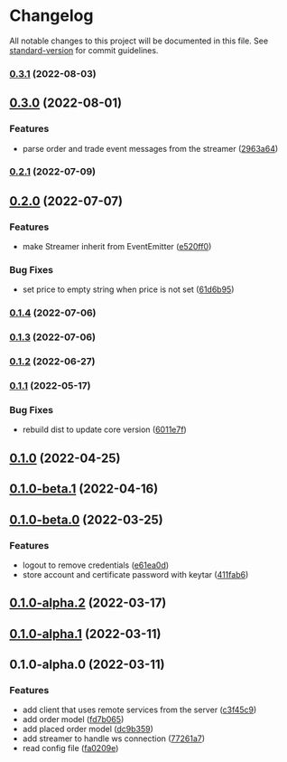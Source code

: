 # Changelog

All notable changes to this project will be documented in this file. See [standard-version](https://github.com/conventional-changelog/standard-version) for commit guidelines.

### [0.3.1](https://github.com/fugle-dev/fugle-trade-node/compare/v0.3.0...v0.3.1) (2022-08-03)

## [0.3.0](https://github.com/fugle-dev/fugle-trade-node/compare/v0.2.1...v0.3.0) (2022-08-01)


### Features

* parse order and trade event messages from the streamer ([2963a64](https://github.com/fugle-dev/fugle-trade-node/commit/2963a6464c304c2f8367ca3cd9772d6e3b088ce2))

### [0.2.1](https://github.com/fugle-dev/fugle-trade-node/compare/v0.2.0...v0.2.1) (2022-07-09)

## [0.2.0](https://github.com/fugle-dev/fugle-trade-node/compare/v0.1.4...v0.2.0) (2022-07-07)


### Features

* make Streamer inherit from EventEmitter ([e520ff0](https://github.com/fugle-dev/fugle-trade-node/commit/e520ff0b519b79a211555e6c138f3c06078ccdb0))


### Bug Fixes

* set price to empty string when price is not set ([61d6b95](https://github.com/fugle-dev/fugle-trade-node/commit/61d6b95d9fe3f61b95f95c76a3e757259582ecbe))

### [0.1.4](https://github.com/fugle-dev/fugle-trade-node/compare/v0.1.3...v0.1.4) (2022-07-06)

### [0.1.3](https://github.com/fugle-dev/fugle-trade-node/compare/v0.1.2...v0.1.3) (2022-07-06)

### [0.1.2](https://github.com/fugle-dev/fugle-trade-node/compare/v0.1.1...v0.1.2) (2022-06-27)

### [0.1.1](https://github.com/fugle-dev/fugle-trade-node/compare/v0.1.0...v0.1.1) (2022-05-17)


### Bug Fixes

* rebuild dist to update core version ([6011e7f](https://github.com/fugle-dev/fugle-trade-node/commit/6011e7f9ed51726b4b0aab957b73bf7fc34991f0))

## [0.1.0](https://github.com/fugle-dev/fugle-trade-node/compare/v0.1.0-beta.1...v0.1.0) (2022-04-25)

## [0.1.0-beta.1](https://github.com/fugle-dev/fugle-trade-node/compare/v0.1.0-beta.0...v0.1.0-beta.1) (2022-04-16)

## [0.1.0-beta.0](https://github.com/fugle-dev/fugle-trade-node/compare/v0.1.0-alpha.2...v0.1.0-beta.0) (2022-03-25)


### Features

* logout to remove credentials ([e61ea0d](https://github.com/fugle-dev/fugle-trade-node/commit/e61ea0d66526b9f3cc0bc2dd188c81f5bc20ce03))
* store account and certificate password with keytar ([411fab6](https://github.com/fugle-dev/fugle-trade-node/commit/411fab65be33ad74ce52f4bf6f5d8fb4f76ea6af))

## [0.1.0-alpha.2](https://github.com/fugle-dev/fugle-trade-node/compare/v0.1.0-alpha.1...v0.1.0-alpha.2) (2022-03-17)

## [0.1.0-alpha.1](https://github.com/fugle-dev/fugle-trade-node/compare/v0.1.0-alpha.0...v0.1.0-alpha.1) (2022-03-11)

## 0.1.0-alpha.0 (2022-03-11)


### Features

* add client that uses remote services from the server ([c3f45c9](https://github.com/fugle-dev/fugle-trade-node/commit/c3f45c9dcada9b8e3251182fe1111827b859d92e))
* add order model ([fd7b065](https://github.com/fugle-dev/fugle-trade-node/commit/fd7b065f62e604b107d33f4afd3b759dd8c53991))
* add placed order model ([dc9b359](https://github.com/fugle-dev/fugle-trade-node/commit/dc9b3599a3eadce96ddbb15add313375e59596bf))
* add streamer to handle ws connection ([77261a7](https://github.com/fugle-dev/fugle-trade-node/commit/77261a794a439f37846aac2b1c2b6e4ccfe0eed0))
* read config file ([fa0209e](https://github.com/fugle-dev/fugle-trade-node/commit/fa0209e2d45e27bcf6e15c36edfb328dabbb3ebf))
